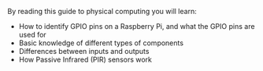 By reading this guide to physical computing you will learn:

- How to identify GPIO pins on a Raspberry Pi, and what the GPIO pins are used for
- Basic knowledge of different types of components
- Differences between inputs and outputs
- How Passive Infrared (PIR) sensors work
